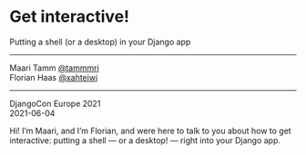 # Get interactive! 
Putting a shell (or a desktop) in your Django app

* * *

Maari Tamm [@tammmri](https://twitter.com/tammmri)  
Florian Haas [@xahteiwi](https://twitter.com/xahteiwi)

* * *

DjangoCon Europe 2021  
2021-06-04

<!-- Note -->
Hi! I’m Maari, and I’m Florian, and were here to talk to you about how
to get interactive: putting a shell — or a desktop! — right into your
Django app.
